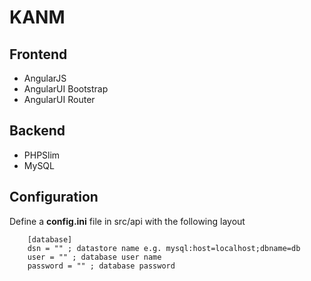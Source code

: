 KANM 
============

## Frontend

- AngularJS
- AngularUI Bootstrap
- AngularUI Router

## Backend

- PHPSlim
- MySQL

## Configuration

Define a **config.ini** file in src/api with the following layout

		[database]
		dsn = "" ; datastore name e.g. mysql:host=localhost;dbname=db
		user = "" ; database user name
		password = "" ; database password